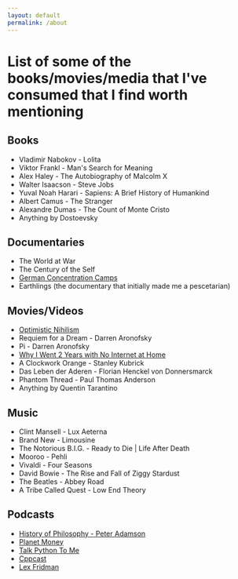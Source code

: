 ```yaml
---
layout: default
permalink: /about
---
```


# List of some of the books/movies/media that I've consumed that I find worth mentioning 

## Books
* Vladimir Nabokov - Lolita
* Viktor Frankl - Man's Search for Meaning 
* Alex Haley - The Autobiography of Malcolm X
* Walter Isaacson - Steve Jobs 
* Yuval Noah Harari - Sapiens: A Brief History of Humankind
* Albert Camus - The Stranger 
* Alexandre Dumas - The Count of Monte Cristo
* Anything by Dostoevsky 


## Documentaries
* The World at War
* The Century of the Self
* [German Concentration Camps](https://www.youtube.com/watch?v=O5jeQ8ohtyo)
* Earthlings (the documentary that initially made me a pescetarian)

## Movies/Videos
* [Optimistic Nihilism](https://www.youtube.com/watch?v=R-sYDf0YGv4)
* Requiem for a Dream - Darren Aronofsky
* Pi - Darren Aronofsky
* [Why I Went 2 Years with No Internet at Home](https://www.youtube.com/watch?v=kiMcX3Fa2Us)
* A Clockwork Orange - Stanley Kubrick
* Das Leben der Aderen - Florian Henckel von Donnersmarck
* Phantom Thread - Paul Thomas Anderson
* Anything by Quentin Tarantino

## Music
* Clint Mansell - Lux Aeterna
* Brand New - Limousine
* The Notorious B.I.G. - Ready to Die \| Life After Death
* Mooroo - Pehli
* Vivaldi - Four Seasons
* David Bowie - The Rise and Fall of Ziggy Stardust
* The Beatles - Abbey Road
* A Tribe Called Quest - Low End Theory

## Podcasts
* [History of Philosophy - Peter Adamson](https://historyofphilosophy.net)
* [Planet Money](https://www.npr.org/sections/money/)
* [Talk Python To Me](https://talkpython.fm/episodes/all)
* [Cppcast](http://cppcast.com/)
* [Lex Fridman](https://lexfridman.com/)
